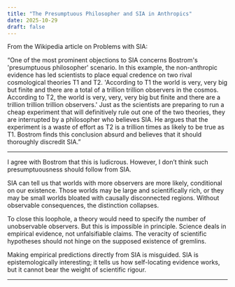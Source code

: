 ```yaml
---
title: "The Presumptuous Philosopher and SIA in Anthropics"
date: 2025-10-29
draft: false
---
```


From the Wikipedia article on Problems with SIA:

“One of the most prominent objections to SIA concerns Bostrom's 'presumptuous philosopher' scenario. In this example, the non-anthropic evidence has led scientists to place equal credence on two rival cosmological theories T1 and T2. 'According to T1 the world is very, very big but finite and there are a total of a trillion trillion observers in the cosmos. According to T2, the world is very, very, very big but finite and there are a trillion trillion trillion observers.' Just as the scientists are preparing to run a cheap experiment that will definitively rule out one of the two theories, they are interrupted by a philosopher who believes SIA. He argues that the experiment is a waste of effort as T2 is a trillion times as likely to be true as T1. Bostrom finds this conclusion absurd and believes that it should thoroughly discredit SIA.”

---

I agree with Bostrom that this is ludicrous. However, I don’t think such presumptuousness should follow from SIA.

SIA can tell us that worlds with more observers are more likely, conditional on our existence. Those worlds may be large and scientifically rich, or they may be small worlds bloated with causally disconnected regions. Without observable consequences, the distinction collapses.

To close this loophole, a theory would need to specify the number of unobservable observers. But this is impossible in principle. Science deals in empirical evidence, not unfalsifiable claims. The veracity of scientific hypotheses should not hinge on the supposed existence of gremlins.

Making empirical predictions directly from SIA is misguided. SIA is epistemologically interesting; it tells us how self-locating evidence works, but it cannot bear the weight of scientific rigour.


---